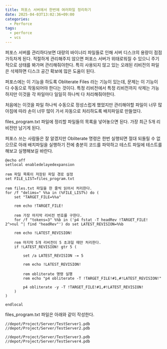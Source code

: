 ```yaml
---
title: 퍼포스 서버에서 한번에 여러파일 정리하기
date: 2025-04-03T13:02:36+09:00
categories:
  - Perforce
tags:
  - perforce
  - vcs
---
```


퍼포스 서버를 관리하다보면 대량의 바이너리 파일들로 인해 서버 디스크의 용량이 점점 가득차게 된다. 적절하게 관리해주지 않으면 퍼포스 서버가 위태로워질 수 있으니 주기적으로 상태를 봐가며 관리해줘야한다. 특히 사용되지 않고 있는 오래된 리비전의 파일은 삭제하면 디스크 공간 확보에 많은 도움이 된다.

퍼포스에는 이 기능을 하도록 Obliterate Files 라는 기능이 있는데, 문제는 이 기능이 다 수동으로 작동되어야 한다는 것이다. 특정 리비전에서 특정 리비전까지 삭제는 가능하지만 이것을 각 파일마다 일일히 하나씩 다 처리해줘야한다.

처음에는 이것을 파일 하나씩 수동으로 정성스럽게 했었지만 관리해야할 파일이 너무 많아짐에 따라 손이 너무 많이 가서 자동으로 처리하도록 배치파일로 만들었다.

files_program.txt 파일에 정리할 파일들의 목록을 넣어놓으면 된다. 가장 최근 5개 리비전만 남기게 된다.

퍼포스 쓰는 사람들은 잘 알겠지만 Obliterate 명령은 한번 실행되면 절대 되돌릴 수 없으므로 아래 배치파일을 실행하기 전에 충분히 코드를 파악하고 테스트 파일에 테스트를 해보고 실행해보길 바란다.

```
@echo off
setlocal enabledelayedexpansion

rem 파일 목록이 저장된 파일 경로 설정
set FILE_LIST=files_program.txt

rem files.txt 파일을 한 줄씩 읽어서 처리한다.
for /f "delims=" %%a in (%FILE_LIST%) do (
	set "TARGET_FILE=%%a"
	
	rem echo !TARGET_FILE!
	
    rem 가장 마지막 리비전 번호를 구한다.
    for /f "tokens=3" %%b in ('p4 fstat -T headRev !TARGET_FILE! 2^>nul ^| find "headRev"') do set LATEST_REVISION=%%b

    rem echo !LATEST_REVISION!
	
	rem 마지막 5개 리비전이 5 초과일 때만 처리한다.
	if !LATEST_REVISION! gtr 5 (
        
	    set /a LATEST_REVISION -= 5
	    
	    rem echo !LATEST_REVISION!
	    
		rem obliterate 명령 실행
	    rem echo "p4 obliterate -T !TARGET_FILE!#1,#!LATEST_REVISION!"
	    
	    p4 obliterate -y -T !TARGET_FILE!#1,#!LATEST_REVISION!
    )
)

endlocal
```

files_program.txt 파일은 아래와 같이 작성한다.

```
//depot/Project/Server/TestServer1.pdb
//depot/Project/Server/TestServer2.pdb

//depot/Project/Server/TestServer3.pdb
//depot/Project/Server/TestServer4.pdb
```